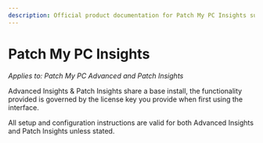 ```yaml
---
description: Official product documentation for Patch My PC Insights suite.
---
```


# Patch My PC Insights

_Applies to: Patch My PC Advanced and Patch Insights_

Advanced Insights & Patch Insights share a base install, the functionality provided is governed by the license key you provide when first using the interface.

All setup and configuration instructions are valid for both Advanced Insights and Patch Insights unless stated.
